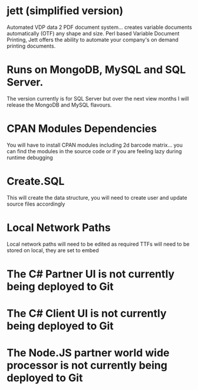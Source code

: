 # jett (simplified version)
Automated VDP data 2 PDF document system... creates variable documents automatically (OTF) any shape and size. 
Perl based Variable Document Printing, Jett offers the ability to automate your company's on demand printing documents.

# Runs on MongoDB, MySQL and SQL Server.
The version currently is for SQL Server but over the next view months I will release the MongoDB and MySQL flavours.

# CPAN Modules Dependencies
You will have to install CPAN modules including 2d barcode matrix... you can find the modules in the source code or if you are feeling lazy during runtime debugging 

# Create.SQL
This will create the data structure, you will need to create user and update source files accordingly 

# Local Network Paths
Local network paths will need to be edited as required
TTFs will need to be stored on local, they are set to embed 

# The C# Partner UI is not currently being deployed to Git
# The C# Client UI is not currently being deployed to Git
# The Node.JS partner world wide processor is not currently being deployed to Git
